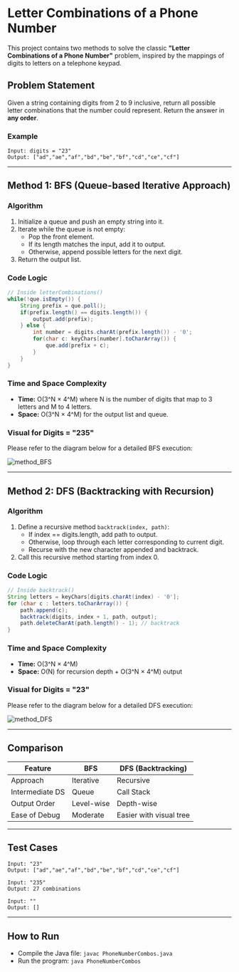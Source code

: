 # Letter Combinations of a Phone Number

This project contains two methods to solve the classic **"Letter Combinations of a Phone Number"** problem, inspired by the mappings of digits to letters on a telephone keypad.

## Problem Statement

Given a string containing digits from 2 to 9 inclusive, return all possible letter combinations that the number could represent. Return the answer in **any order**.

### Example
```
Input: digits = "23"
Output: ["ad","ae","af","bd","be","bf","cd","ce","cf"]
```

---

## Method 1: BFS (Queue-based Iterative Approach)

### Algorithm

1. Initialize a queue and push an empty string into it.
2. Iterate while the queue is not empty:
   - Pop the front element.
   - If its length matches the input, add it to output.
   - Otherwise, append possible letters for the next digit.
3. Return the output list.

### Code Logic
```java
// Inside letterCombinations()
while(!que.isEmpty()) {
    String prefix = que.poll();
    if(prefix.length() == digits.length()) {
        output.add(prefix);
    } else {
        int number = digits.charAt(prefix.length()) - '0';
        for(char c: keyChars[number].toCharArray()) {
            que.add(prefix + c);
        }
    }
}
```

### Time and Space Complexity

- **Time:** O(3^N × 4^M) where N is the number of digits that map to 3 letters and M to 4 letters.
- **Space:** O(3^N × 4^M) for the output list and queue.

### Visual for Digits = "235"

Please refer to the diagram below for a detailed BFS execution:

![method_BFS](https://github.com/user-attachments/assets/9a51c58f-8b46-44dc-9c62-3588cd0e55fd)

---

## Method 2: DFS (Backtracking with Recursion)

### Algorithm

1. Define a recursive method `backtrack(index, path)`:
   - If index == digits.length, add path to output.
   - Otherwise, loop through each letter corresponding to current digit.
   - Recurse with the new character appended and backtrack.
2. Call this recursive method starting from index 0.

### Code Logic
```java
// Inside backtrack()
String letters = keyChars[digits.charAt(index) - '0'];
for (char c : letters.toCharArray()) {
    path.append(c);
    backtrack(digits, index + 1, path, output);
    path.deleteCharAt(path.length() - 1); // backtrack
}
```

### Time and Space Complexity

- **Time:** O(3^N × 4^M)
- **Space:** O(N) for recursion depth + O(3^N × 4^M) output

### Visual for Digits = "23"

Please refer to the diagram below for a detailed DFS execution:

![method_DFS](https://github.com/user-attachments/assets/318f983a-3d4a-4e72-b4e4-057c9e482b3a)


---

## Comparison

| Feature          | BFS                     | DFS (Backtracking)           |
|------------------|--------------------------|-------------------------------|
| Approach         | Iterative                | Recursive                     |
| Intermediate DS  | Queue                    | Call Stack                    |
| Output Order     | Level-wise               | Depth-wise                    |
| Ease of Debug    | Moderate                 | Easier with visual tree       |

---

## Test Cases
```
Input: "23"
Output: ["ad","ae","af","bd","be","bf","cd","ce","cf"]

Input: "235"
Output: 27 combinations

Input: ""
Output: []
```

---

## How to Run

- Compile the Java file: `javac PhoneNumberCombos.java`
- Run the program: `java PhoneNumberCombos`
